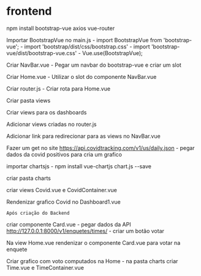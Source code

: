 # frontend


npm install bootstrap-vue axios vue-router

Importar BootstrapVue no main.js
    - import BootstrapVue from 'bootstrap-vue';
    - import 'bootstrap/dist/css/bootstrap.css'
    - import 'bootstrap-vue/dist/bootstrap-vue.css'
    - Vue.use(BootstrapVue);

Criar NavBar.vue
    - Pegar um navbar do bootstrap-vue e criar um slot

Criar Home.vue
    - Utilizar o slot do componente NavBar.vue

Criar router.js
    - Criar rota para Home.vue

Criar pasta views

Criar views para os dashboards

Adicionar views criadas no router.js

Adicionar link para redirecionar para as views no NavBar.vue

Fazer um get no site https://api.covidtracking.com/v1/us/daily.json
    - pegar dados da covid positivos para cria um grafico

importar chartsjs
    - npm install vue-chartjs chart.js --save

criar pasta charts

criar views Covid.vue e CovidContainer.vue

Rendenizar grafico Covid no Dashboard1.vue


    Após criação do Backend

criar componente Card.vue
    - pegar dados da API http://127.0.0.1:8000/v1/enquetes/times/
    - criar um botão votar

Na view Home.vue rendenizar o componente Card.vue para votar na enquete

Criar grafico com voto computados na Home
    - na pasta charts criar Time.vue e TimeContainer.vue





